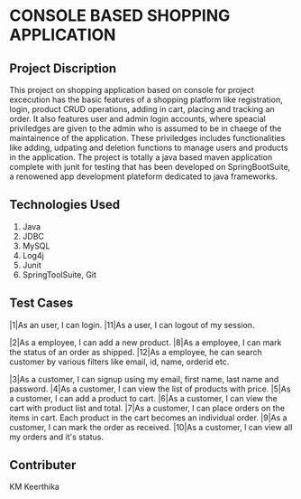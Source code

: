 <h1>CONSOLE BASED SHOPPING APPLICATION</h1>

<h2>Project Discription</h2>

<p>
This project on shopping application based on console for project excecution has the basic features of a shopping platform like registration, login, product CRUD operations, adding in cart, placing and tracking an order. It also features user and admin login accounts, where speacial priviledges are given to the admin who is assumed to be in chaege of the maintainence of the application. These priviledges includes functionalities like adding, udpating and deletion functions to manage users and products in the application.
The project is totally a java based maven application complete with junit for testing that has been developed on SpringBootSuite, a renowened app development plateform dedicated to java frameworks. 
</p>

<h2>Technologies Used</h2>
<ol>
<li>Java</li>
<li>JDBC</li>
<li>MySQL</li>
<li>Log4j</li>
<li>Junit</li>
  
<li>SpringToolSuite, Git</li>
</ol>

<h2>Test Cases</h2>
  
|1|As an user, I can login.
|11|As a user, I can logout of my session.
  
|2|As a employee, I can add a new product.
|8|As a employee, I can mark the status of an order as shipped.
|12|As a employee, he can search customer by various filters like email, id, name, orderid etc.
  
|3|As a customer, I can signup using my email, first name, last name and password.
|4|As a customer, I can view the list of products with price.
|5|As a customer, I can add a product to cart.
|6|As a customer, I can view the cart with product list and total.
|7|As a customer, I can place orders on the items in cart. Each product in the cart becomes an individual order.
|9|As a customer, I can mark the order as received.
|10|As a customer, I can view all my orders and it's status.

<h2>Contributer</h2>
KM Keerthika

